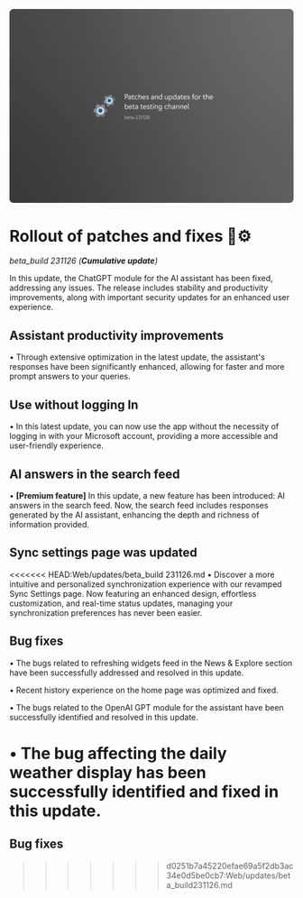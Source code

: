 ![Image](assets/beta_build231126.png)

# Rollout of patches and fixes 🔧⚙️
*beta_build 231126 (**Cumulative update**)*

In this update, the ChatGPT module for the AI assistant has been fixed, addressing any issues. The release includes stability and productivity improvements, along with important security updates for an enhanced user experience.

## Assistant productivity improvements

• Through extensive optimization in the latest update, the assistant's responses have been significantly enhanced, allowing for faster and more prompt answers to your queries.

## Use without logging In

• In this latest update, you can now use the app without the necessity of logging in with your Microsoft account, providing a more accessible and user-friendly experience.

## AI answers in the search feed

• **[Premium feature]** In this update, a new feature has been introduced: AI answers in the search feed. Now, the search feed includes responses generated by the AI assistant, enhancing the depth and richness of information provided.

## Sync settings page was updated

<<<<<<< HEAD:Web/updates/beta_build 231126.md
• Discover a more intuitive and personalized synchronization experience with our revamped Sync Settings page. Now featuring an enhanced design, effortless customization, and real-time status updates, managing your synchronization preferences has never been easier. 

## Bug fixes

• The bugs related to refreshing widgets feed in the News & Explore section have been successfully addressed and resolved in this update.

• Recent history experience on the home page was optimized and fixed.

• The bugs related to the OpenAI GPT module for the assistant have been successfully identified and resolved in this update.

• The bug affecting the daily weather display has been successfully identified and fixed in this update.
=======
## Bug fixes
>>>>>>> d0251b7a45220efae69a5f2db3ac34e0d5be0cb7:Web/updates/beta_build231126.md
